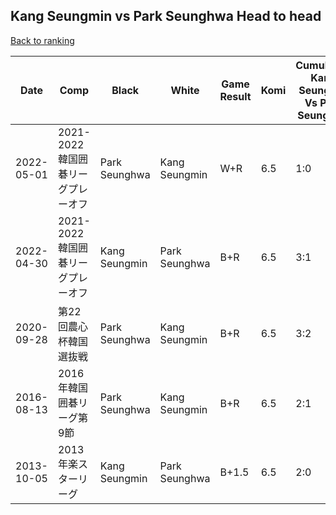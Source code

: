## Kang Seungmin vs Park Seunghwa Head to head

[Back to ranking](../../index.md)




| **Date** | **Comp** | **Black** | **White** | **Game Result** | **Komi** | **Cumulative Kang Seungmin Vs Park Seunghwa** | **Kang Seungmin Streak** | **Park Seunghwa Streak** | 
| --- | --- | --- | --- | --- | --- | --- | --- | --- |
| 2022-05-01 | 2021-2022韓国囲碁リーグプレーオフ | Park Seunghwa | Kang Seungmin | W+R | 6.5 | 1:0 | 1 | 0 | 
| 2022-04-30 | 2021-2022韓国囲碁リーグプレーオフ | Kang Seungmin | Park Seunghwa | B+R | 6.5 | 3:1 | 1 | 0 | 
| 2020-09-28 | 第22回農心杯韓国選抜戦 | Park Seunghwa | Kang Seungmin | B+R | 6.5 | 3:2 | 0 | 1 | 
| 2016-08-13 | 2016年韓国囲碁リーグ第9節 | Park Seunghwa | Kang Seungmin | B+R | 6.5 | 2:1 | 0 | 1 | 
| 2013-10-05 | 2013年楽スターリーグ | Kang Seungmin | Park Seunghwa | B+1.5 | 6.5 | 2:0 | 2 | 0 |




